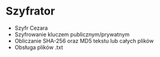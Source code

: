 # Szyfrator

- Szyfr Cezara
- Szyfrowanie kluczem publicznym/prywatnym
- Obliczanie SHA-256 oraz MD5 tekstu lub całych plików
- Obsługa plików .txt

